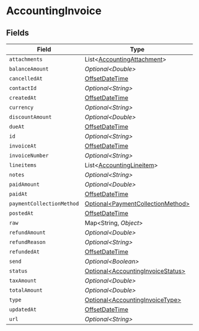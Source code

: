 # AccountingInvoice


## Fields

| Field                                                                                     | Type                                                                                      | Required                                                                                  | Description                                                                               |
| ----------------------------------------------------------------------------------------- | ----------------------------------------------------------------------------------------- | ----------------------------------------------------------------------------------------- | ----------------------------------------------------------------------------------------- |
| `attachments`                                                                             | List\<[AccountingAttachment](../../models/shared/AccountingAttachment.md)>                | :heavy_minus_sign:                                                                        | N/A                                                                                       |
| `balanceAmount`                                                                           | *Optional\<Double>*                                                                       | :heavy_minus_sign:                                                                        | N/A                                                                                       |
| `cancelledAt`                                                                             | [OffsetDateTime](https://docs.oracle.com/javase/8/docs/api/java/time/OffsetDateTime.html) | :heavy_minus_sign:                                                                        | N/A                                                                                       |
| `contactId`                                                                               | *Optional\<String>*                                                                       | :heavy_minus_sign:                                                                        | N/A                                                                                       |
| `createdAt`                                                                               | [OffsetDateTime](https://docs.oracle.com/javase/8/docs/api/java/time/OffsetDateTime.html) | :heavy_minus_sign:                                                                        | N/A                                                                                       |
| `currency`                                                                                | *Optional\<String>*                                                                       | :heavy_minus_sign:                                                                        | N/A                                                                                       |
| `discountAmount`                                                                          | *Optional\<Double>*                                                                       | :heavy_minus_sign:                                                                        | N/A                                                                                       |
| `dueAt`                                                                                   | [OffsetDateTime](https://docs.oracle.com/javase/8/docs/api/java/time/OffsetDateTime.html) | :heavy_minus_sign:                                                                        | N/A                                                                                       |
| `id`                                                                                      | *Optional\<String>*                                                                       | :heavy_minus_sign:                                                                        | N/A                                                                                       |
| `invoiceAt`                                                                               | [OffsetDateTime](https://docs.oracle.com/javase/8/docs/api/java/time/OffsetDateTime.html) | :heavy_minus_sign:                                                                        | N/A                                                                                       |
| `invoiceNumber`                                                                           | *Optional\<String>*                                                                       | :heavy_minus_sign:                                                                        | N/A                                                                                       |
| `lineitems`                                                                               | List\<[AccountingLineitem](../../models/shared/AccountingLineitem.md)>                    | :heavy_minus_sign:                                                                        | N/A                                                                                       |
| `notes`                                                                                   | *Optional\<String>*                                                                       | :heavy_minus_sign:                                                                        | N/A                                                                                       |
| `paidAmount`                                                                              | *Optional\<Double>*                                                                       | :heavy_minus_sign:                                                                        | N/A                                                                                       |
| `paidAt`                                                                                  | [OffsetDateTime](https://docs.oracle.com/javase/8/docs/api/java/time/OffsetDateTime.html) | :heavy_minus_sign:                                                                        | N/A                                                                                       |
| `paymentCollectionMethod`                                                                 | [Optional\<PaymentCollectionMethod>](../../models/shared/PaymentCollectionMethod.md)      | :heavy_minus_sign:                                                                        | N/A                                                                                       |
| `postedAt`                                                                                | [OffsetDateTime](https://docs.oracle.com/javase/8/docs/api/java/time/OffsetDateTime.html) | :heavy_minus_sign:                                                                        | N/A                                                                                       |
| `raw`                                                                                     | Map\<String, *Object*>                                                                    | :heavy_minus_sign:                                                                        | N/A                                                                                       |
| `refundAmount`                                                                            | *Optional\<Double>*                                                                       | :heavy_minus_sign:                                                                        | N/A                                                                                       |
| `refundReason`                                                                            | *Optional\<String>*                                                                       | :heavy_minus_sign:                                                                        | N/A                                                                                       |
| `refundedAt`                                                                              | [OffsetDateTime](https://docs.oracle.com/javase/8/docs/api/java/time/OffsetDateTime.html) | :heavy_minus_sign:                                                                        | N/A                                                                                       |
| `send`                                                                                    | *Optional\<Boolean>*                                                                      | :heavy_minus_sign:                                                                        | N/A                                                                                       |
| `status`                                                                                  | [Optional\<AccountingInvoiceStatus>](../../models/shared/AccountingInvoiceStatus.md)      | :heavy_minus_sign:                                                                        | N/A                                                                                       |
| `taxAmount`                                                                               | *Optional\<Double>*                                                                       | :heavy_minus_sign:                                                                        | N/A                                                                                       |
| `totalAmount`                                                                             | *Optional\<Double>*                                                                       | :heavy_minus_sign:                                                                        | N/A                                                                                       |
| `type`                                                                                    | [Optional\<AccountingInvoiceType>](../../models/shared/AccountingInvoiceType.md)          | :heavy_minus_sign:                                                                        | N/A                                                                                       |
| `updatedAt`                                                                               | [OffsetDateTime](https://docs.oracle.com/javase/8/docs/api/java/time/OffsetDateTime.html) | :heavy_minus_sign:                                                                        | N/A                                                                                       |
| `url`                                                                                     | *Optional\<String>*                                                                       | :heavy_minus_sign:                                                                        | N/A                                                                                       |